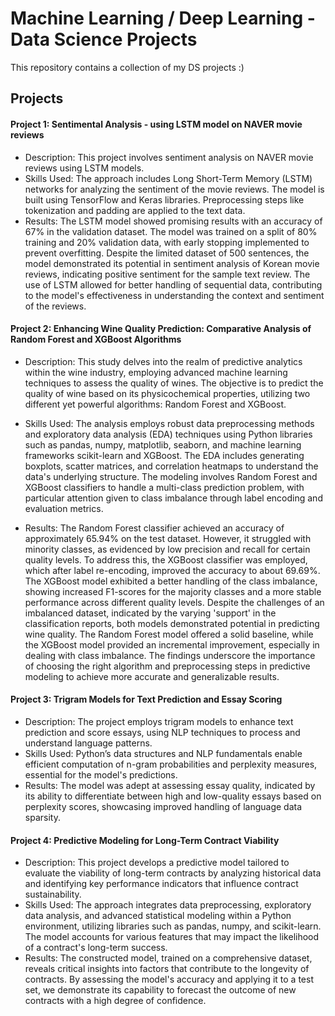 # Machine Learning / Deep Learning - Data Science Projects

This repository contains a collection of my DS projects :) 

## Projects

#### Project 1: Sentimental Analysis - using LSTM model on NAVER movie reviews
- Description: This project involves sentiment analysis on NAVER movie reviews using LSTM models.
- Skills Used: The approach includes Long Short-Term Memory (LSTM) networks for analyzing the sentiment of the movie reviews. The model is built using TensorFlow and Keras libraries. Preprocessing steps like tokenization and padding are applied to the text data. 
- Results: The LSTM model showed promising results with an accuracy of 67% in the validation dataset. The model was trained on a split of 80% training and 20% validation data, with early stopping implemented to prevent overfitting. Despite the limited dataset of 500 sentences, the model demonstrated its potential in sentiment analysis of Korean movie reviews, indicating positive sentiment for the sample text review. The use of LSTM allowed for better handling of sequential data, contributing to the model's effectiveness in understanding the context and sentiment of the reviews.

#### Project 2: Enhancing Wine Quality Prediction: Comparative Analysis of Random Forest and XGBoost Algorithms
- Description: This study delves into the realm of predictive analytics within the wine industry, employing advanced machine learning techniques to assess the quality of wines. The objective is to predict the quality of wine based on its physicochemical properties, utilizing two different yet powerful algorithms: Random Forest and XGBoost.

- Skills Used: The analysis employs robust data preprocessing methods and exploratory data analysis (EDA) techniques using Python libraries such as pandas, numpy, matplotlib, seaborn, and machine learning frameworks scikit-learn and XGBoost. The EDA includes generating boxplots, scatter matrices, and correlation heatmaps to understand the data's underlying structure. The modeling involves Random Forest and XGBoost classifiers to handle a multi-class prediction problem, with particular attention given to class imbalance through label encoding and evaluation metrics.

- Results: The Random Forest classifier achieved an accuracy of approximately 65.94% on the test dataset. However, it struggled with minority classes, as evidenced by low precision and recall for certain quality levels. To address this, the XGBoost classifier was employed, which after label re-encoding, improved the accuracy to about 69.69%. The XGBoost model exhibited a better handling of the class imbalance, showing increased F1-scores for the majority classes and a more stable performance across different quality levels. Despite the challenges of an imbalanced dataset, indicated by the varying 'support' in the classification reports, both models demonstrated potential in predicting wine quality. The Random Forest model offered a solid baseline, while the XGBoost model provided an incremental improvement, especially in dealing with class imbalance. The findings underscore the importance of choosing the right algorithm and preprocessing steps in predictive modeling to achieve more accurate and generalizable results.

#### Project 3: Trigram Models for Text Prediction and Essay Scoring
- Description: The project employs trigram models to enhance text prediction and score essays, using NLP techniques to process and understand language patterns.
- Skills Used: Python’s data structures and NLP fundamentals enable efficient computation of n-gram probabilities and perplexity measures, essential for the model's predictions.
- Results: The model was adept at assessing essay quality, indicated by its ability to differentiate between high and low-quality essays based on perplexity scores, showcasing improved handling of language data sparsity.

#### Project 4: Predictive Modeling for Long-Term Contract Viability
- Description: This project develops a predictive model tailored to evaluate the viability of long-term contracts by analyzing historical data and identifying key performance indicators that influence contract sustainability.
- Skills Used: The approach integrates data preprocessing, exploratory data analysis, and advanced statistical modeling within a Python environment, utilizing libraries such as pandas, numpy, and scikit-learn. The model accounts for various features that may impact the likelihood of a contract's long-term success.
- Results: The constructed model, trained on a comprehensive dataset, reveals critical insights into factors that contribute to the longevity of contracts. By assessing the model's accuracy and applying it to a test set, we demonstrate its capability to forecast the outcome of new contracts with a high degree of confidence.
